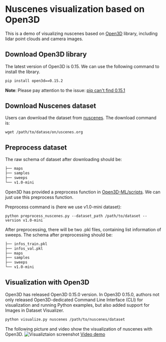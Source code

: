 # Nuscenes visualization based on Open3D
This is a demo of visualizing nuscenes based on [Open3D](https://github.com/isl-org/Open3D-ML) library, including lidar point clouds and camera images.
## Download Open3D library
The latest version of Open3D is 0.15.
We can use the following command to install the library.
```bash
pip install open3d==0.15.2
```
**Note**: Please pay attention to the issue: [pip can't find 0.15.1](https://github.com/isl-org/Open3D/issues/4796)
## Download Nuscenes dataset
Users can download the dataset from [nuscenes](https://www.nuscenes.org/nuscenes).
The download command is: 
```
wget /path/to/datase/on/uscenes.org
```
## Preprocess dataset
The raw schema of dataset after downloading should be:
```bash
├── maps
├── samples
├── sweeps
└── v1.0-mini
```
Open3D has provided a preprocess function in [Open3D-ML/scripts](https://github.com/isl-org/Open3D-ML/tree/master/scripts). We can just use this preprocess function.

Preprocess command is (here we use v1.0-mini dataset):
```
python preprocess_nuscenes.py --dataset_path /path/to/dataset --version v1.0-mini
```
After preprocessing, there will be two .pkl files, containing list information of sweeps.
The schema after preprocessing should be:
```bash
├── infos_train.pkl
├── infos_val.pkl
├── maps
├── samples
├── sweeps
└── v1.0-mini
```
## Visualization with Open3D
Open3D has released Open3D 0.15.0 version. In Open3D 0.15.0, authors not only released Open3D-dedicated Command Line Interface (CLI) for visualization and running Python examples, but also added support for Images in Dataset Visualizer.

```bash
python visualize.py nuscenes /path/to/nuscenes/dataset
```
The following picture and video show the visualization of nuscenes with Open3D. 
![Visualiztaion screenshot](https://github.com/ShuchangLi/Nuscenes-visualization-Open3D/blob/main/img_folder/screenshot.png)
[Video demo](https://github.com/ShuchangLi/Nuscenes-visualization-Open3D/blob/main/img_folder/nuscenes_demo.mp4)

